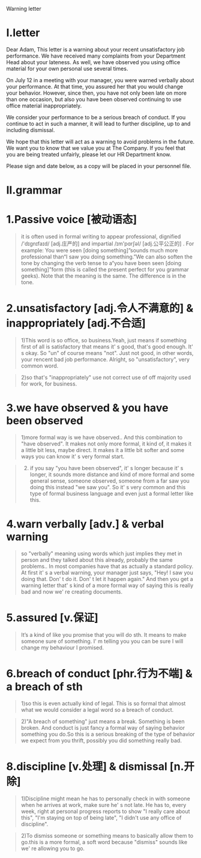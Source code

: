 Warning letter
# I.letter
Dear Adam,
This letter is a warning about your recent unsatisfactory job performance. We have received many complaints from your Department Head about your lateness. As well, we have observed you using office material for your own personal use several times. 

On July 12 in a meeting with your manager, you were warned verbally about your performance. At that time, you assured her that you would change your behavior. However, since then, you have not only been late on more than one occasion, but also you have been observed continuing to use office material inappropriately.

We consider your performance to be a serious breach of conduct. If you continue to act in such a manner, it will lead to further discipline, up to and including dismissal.

We hope that this letter will act as a warning to avoid problems in the future. We want you to know that we value you at The Company. If you feel that you are being treated unfairly, please let our HR Department know.

Please sign and date below, as a copy will be placed in your personnel file.

# II.grammar
# 1.Passive voice [被动语态]
> it is often used in formal writing to appear professional, dignified /'dɪɡnɪfaɪd/ [adj.庄严的] and impartial /ɪm'pɑrʃəl/ [adj.公平公正的] . For example: You were seen [doing something]”sounds much more professional than“I saw you doing something.”We can also soften the tone by changing the verb tense to a“you have been seen [doing something]”form (this is called the present perfect for you grammar geeks). Note that the meaning is the same. The difference is in the tone.

# 2.unsatisfactory [adj.令人不满意的] & inappropriately [adj.不合适]
> 1)This word is so office, so business.Yeah, just means if something first of all is satisfactory that means it' s good, that's good enough. It' s okay. So "un" of course means "not". Just not good, in other words, your rencent bad job performance. Alright, so "unsatisfactory", very common word. 

> 2)so that's "inappropriately" use not correct use of off majority used for work, for business.

# 3.we have observed  & you have been observed
> 1)more formal way is we have observed.. And this combination to "have observed". It makes not only more formal, it kind of, it makes it a little bit less, maybe direct. It makes it a little bit softer and some ways you can know it' s very formal start.

> 2) if you say "you have been observed", it' s longer because it' s longer, it sounds more distance and kind of more formal and some general sense, someone observed, someone from a far saw you doing this instead "we saw you". So it' s very common and this type of formal business language and even just a formal letter like this.

# 4.warn verbally [adv.]  &  verbal warning 
> so "verbally" meaning using words which just implies they met in person and they talked about this already, probably the same problems.. In most companies have that as actually a standard policy. At first it' s a verbal warning, your manager just says, "Hey! I saw you doing that. Don' t do it. Don' t let it happen again." And then you get a warning letter that' s kind of a more formal way of saying this is really bad and now we' re creating documents.

# 5.assured [v.保证]
> It’s a kind of like you promise that you will do sth. It means to make someone sure of something. I' m telling you you can be sure I will change my behaviour I promised.

# 6.breach of conduct [phr.行为不端]  &  a breach of sth
> 1)so this is even actually kind of legal. This is so formal that almost what we would consider a legal word so a breach of conduct. 

> 2)"A breach of something" just means a break. Something is been broken. And conduct is just fancy a formal way of saying behavior something you do.So this is a serious breaking of the type of behavior we expect from you thrift, possibly you did something really bad.

# 8.discipline [v.处理] & dismissal [n.开除]
> 1)Discipline might mean he has to personally check in with someone when he arrives at work, make sure he' s not late. He has to, every week, right at personal progress reports to show "I really care about this", "I'm staying on top of being late", "I didn't use any office of discipline".

> 2)To dismiss someone or something means to basically allow them to go.this is a more formal, a soft word because "dismiss" sounds like we' re allowing you to go.

